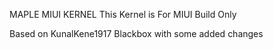 MAPLE MIUI KERNEL
This Kernel is For MIUI Build Only

Based on KunalKene1917 Blackbox with some added changes
